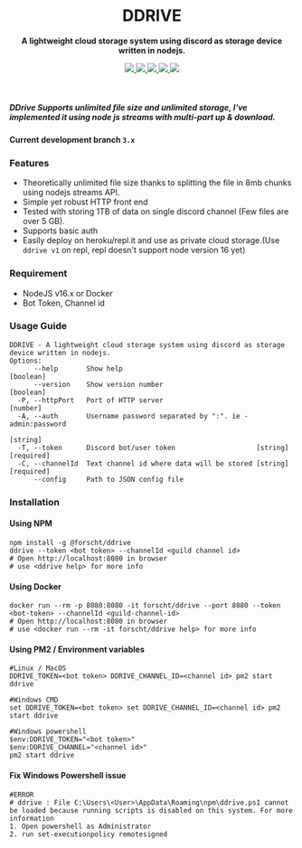 <h1 align="center"> DDRIVE </h1>

<p align="center"><strong> A lightweight cloud storage system using discord as storage device written in nodejs.</strong></p>
<p align="center">
    <a href="https://github.com/forscht/ddrive/actions/workflows/lint.yml">
        <img src="https://github.com/forscht/ddrive/actions/workflows/lint.yml/badge.svg">
    </a>
    <a href="https://hub.docker.com/r/forscht/ddrive">
        <img src="https://img.shields.io/docker/v/forscht/ddrive?logo=docker">
    </a>
    <a href="https://hub.docker.com/r/forscht/ddrive">
        <img src="https://img.shields.io/docker/pulls/forscht/ddrive.svg?logo=docker">
    </a>
    <a href="https://github.com/forscht/ddrive/actions/workflows/codeql-analysis.yml">
        <img src="https://github.com/forscht/ddrive/actions/workflows/codeql-analysis.yml/badge.svg">
    </a>
    <a href="https://github.com/forscht/ddrive/blob/v2/LICENSE">
        <img src="https://img.shields.io/badge/License-MIT-yellow.svg">
    </a>

</p>
<br>

##### **DDrive** Supports unlimited file size and unlimited storage, I've implemented it using node js streams with multi-part up & download.

#### Current development branch `3.x`

### Features
- Theoretically unlimited file size thanks to splitting the file in 8mb chunks using nodejs streams API.
- Simple yet robust HTTP front end
- Tested with storing 1TB of data on single discord channel (Few files are over 5 GB).
- Supports basic auth
- Easily deploy on heroku/repl.it and use as private cloud storage.(Use `ddrive v1` on repl, repl doesn't support node version 16 yet)

### Requirement
- NodeJS v16.x or Docker
- Bot Token, Channel id

### Usage Guide
```shell
DDRIVE - A lightweight cloud storage system using discord as storage device written in nodejs.
Options:
      --help       Show help                                           [boolean]
      --version    Show version number                                 [boolean]
  -P, --httpPort   Port of HTTP server                                  [number]
  -A, --auth       Username password separated by ":". ie - admin:password
                                                                        [string]
  -T, --token      Discord bot/user token                    [string] [required]
  -C, --channelId  Text channel id where data will be stored [string] [required]
      --config     Path to JSON config file
```
### Installation
#### Using NPM
```shell
npm install -g @forscht/ddrive
ddrive --token <bot token> --channelId <guild channel id>
# Open http://localhost:8080 in browser
# use <ddrive help> for more info
```

#### Using Docker
```shell
docker run --rm -p 8080:8080 -it forscht/ddrive --port 8080 --token <bot-token> --channelId <guild-channel-id>
# Open http://localhost:8080 in browser
# use <docker run --rm -it forscht/ddrive help> for more info
```

#### Using PM2 / Environment variables
```
#Linux / MacOS
DDRIVE_TOKEN=<bot token> DDRIVE_CHANNEL_ID=<channel id> pm2 start ddrive

#Windows CMD
set DDRIVE_TOKEN=<bot token> set DDRIVE_CHANNEL_ID=<channel id> pm2 start ddrive

#Windows powershell
$env:DDRIVE_TOKEN="<bot token>"
$env:DDRIVE_CHANNEL="<channel id>"
pm2 start ddrive
```

#### Fix Windows Powershell issue
```shell
#ERROR 
# ddrive : File C:\Users\<User>\AppData\Roaming\npm\ddrive.ps1 cannot be loaded because running scripts is disabled on this system. For more information
1. Open powershell as Administrator
2. run set-executionpolicy remotesigned
```
